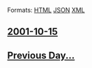 
Formats: [HTML](2001/10/15/index.html)  [JSON](2001/10/15/index.json)  [XML](2001/10/15/index.xml)  

## [2001-10-15](/news/2001/10/15/index.md)

## [Previous Day...](/news/2001/10/14/index.md)

